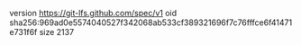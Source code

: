 version https://git-lfs.github.com/spec/v1
oid sha256:969ad0e5574040527f342068ab533cf389321696f7c76fffce6f41471e731f6f
size 2137
